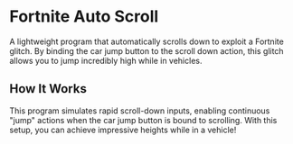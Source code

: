 # Fortnite Auto Scroll

A lightweight program that automatically scrolls down to exploit a Fortnite glitch. By binding the car jump button to the scroll down action, this glitch allows you to jump incredibly high while in vehicles.

## How It Works

This program simulates rapid scroll-down inputs, enabling continuous "jump" actions when the car jump button is bound to scrolling. With this setup, you can achieve impressive heights while in a vehicle!
